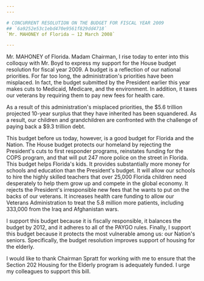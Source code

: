 ```yaml
---
---

# CONCURRENT RESOLUTION ON THE BUDGET FOR FISCAL YEAR 2009
## `6a9252e53c1ebd470e9561f829dd4718`
`Mr. MAHONEY of Florida — 12 March 2008`

---
```



Mr. MAHONEY of Florida. Madam Chairman, I rise today to enter into 
this colloquy with Mr. Boyd to express my support for the House budget 
resolution for fiscal year 2009. A budget is a reflection of our 
national priorities. For far too long, the administration's priorities 
have been misplaced. In fact, the budget submitted by the President 
earlier this year makes cuts to Medicaid, Medicare, and the 
environment. In addition, it taxes our veterans by requiring them to 
pay new fees for health care.

As a result of this administration's misplaced priorities, the $5.6 
trillion projected 10-year surplus that they have inherited has been 
squandered. As a result, our children and grandchildren are confronted 
with the challenge of paying back a $9.3 trillion debt.

This budget before us today, however, is a good budget for Florida 
and the Nation. The House budget protects our homeland by rejecting the 
President's cuts to first responder programs, reinstates funding for 
the COPS program, and that will put 247 more police on the street in 
Florida. This budget helps Florida's kids. It provides substantially 
more money for schools and education than the President's budget. It 
will allow our schools to hire the highly skilled teachers that over 
25,000 Florida children need desperately to help them grow up and 
compete in the global economy. It rejects the President's irresponsible 
new fees that he wants to put on the backs of our veterans. It 
increases health care funding to allow our Veterans Administration to 
treat the 5.8 million more patients, including 333,000 from the Iraq 
and Afghanistan wars.

I support this budget because it is fiscally responsible, it balances 
the budget by 2012, and it adheres to all of the PAYGO rules. Finally, 
I support this budget because it protects the most vulnerable among us: 
our Nation's seniors. Specifically, the budget resolution improves 
support of housing for the elderly.

I would like to thank Chairman Spratt for working with me to ensure 
that the Section 202 Housing for the Elderly program is adequately 
funded. I urge my colleagues to support this bill.